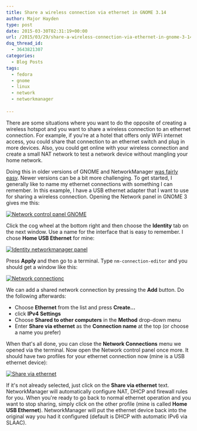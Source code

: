 ```yaml
---
title: Share a wireless connection via ethernet in GNOME 3.14
author: Major Hayden
type: post
date: 2015-03-30T02:31:19+00:00
url: /2015/03/29/share-a-wireless-connection-via-ethernet-in-gnome-3-14/
dsq_thread_id:
  - 3643821307
categories:
  - Blog Posts
tags:
  - fedora
  - gnome
  - linux
  - network
  - networkmanager

---
```

There are some situations where you want to do the opposite of creating a wireless hotspot and you want to share a wireless connection to an ethernet connection. For example, if you're at a hotel that offers only WiFi internet access, you could share that connection to an ethernet switch and plug in more devices. Also, you could get online with your wireless connection and create a small NAT network to test a network device without mangling your home network.

<!--more-->

Doing this in older versions of GNOME and NetworkManager [was fairly easy][1]. Newer versions can be a bit more challenging. To get started, I generally like to name my ethernet connections with something I can remember. In this example, I have a USB ethernet adapter that I want to use for sharing a wireless connection. Opening the Network panel in GNOME 3 gives me this:

[<img src="/wp-content/uploads/2015/03/Network_010.png" alt="Network control panel GNOME" width="792" height="543" class="aligncenter size-full wp-image-5443" srcset="/wp-content/uploads/2015/03/Network_010.png 792w, /wp-content/uploads/2015/03/Network_010-300x206.png 300w" sizes="(max-width: 792px) 100vw, 792px" />][2]

Click the cog wheel at the bottom right and then choose the **Identity** tab on the next window. Use a name for the interface that is easy to remember. I chose **Home USB Ethernet** for mine:

[<img src="/wp-content/uploads/2015/03/Wired_011.png" alt="Identity networkmanager panel" width="682" height="481" class="aligncenter size-full wp-image-5445" srcset="/wp-content/uploads/2015/03/Wired_011.png 682w, /wp-content/uploads/2015/03/Wired_011-300x212.png 300w" sizes="(max-width: 682px) 100vw, 682px" />][3]

Press **Apply** and then go to a terminal. Type `nm-connection-editor` and you should get a window like this:

[<img src="/wp-content/uploads/2015/03/Network-Connections_012.png" alt="Network connectionc" width="413" height="336" class="aligncenter size-full wp-image-5447" srcset="/wp-content/uploads/2015/03/Network-Connections_012.png 413w, /wp-content/uploads/2015/03/Network-Connections_012-300x244.png 300w" sizes="(max-width: 413px) 100vw, 413px" />][4]

We can add a shared network connection by pressing the **Add** button. Do the following afterwards:

  * Choose **Ethernet** from the list and press **Create&#8230;**
  * click **IPv4 Settings**
  * Choose **Shared to other computers** in the **Method** drop-down menu
  * Enter **Share via ethernet** as the **Connection name** at the top (or choose a name you prefer)

When that's all done, you can close the **Network Connections** menu we opened via the terminal. Now open the Network control panel once more. It should have two profiles for your ethernet connection now (mine is a USB ethernet device):

[<img src="/wp-content/uploads/2015/03/Network_013.png" alt="Share via ethernet" width="792" height="543" class="aligncenter size-full wp-image-5448" srcset="/wp-content/uploads/2015/03/Network_013.png 792w, /wp-content/uploads/2015/03/Network_013-300x206.png 300w" sizes="(max-width: 792px) 100vw, 792px" />][5]

If it's not already selected, just click on the **Share via ethernet** text. NetworkManager will automatically configure NAT, DHCP and firewall rules for you. When you're ready to go back to normal ethernet operation and you want to stop sharing, simply click on the other profile (mine is called **Home USB Ethernet**). NetworkManager will put the ethernet device back into the original way you had it configured (default is DHCP with automatic IPv6 via SLAAC).

 [1]: http://askubuntu.com/questions/3063/share-wireless-connection-with-wired-ethernet-port
 [2]: /wp-content/uploads/2015/03/Network_010.png
 [3]: /wp-content/uploads/2015/03/Wired_011.png
 [4]: /wp-content/uploads/2015/03/Network-Connections_012.png
 [5]: /wp-content/uploads/2015/03/Network_013.png
